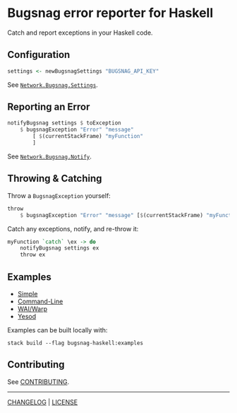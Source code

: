 # Bugsnag error reporter for Haskell

Catch and report exceptions in your Haskell code.

## Configuration

```hs
settings <- newBugsnagSettings "BUGSNAG_API_KEY"
```

See [`Network.Bugsnag.Settings`](#todo).

## Reporting an Error

```hs
notifyBugsnag settings $ toException
    $ bugsnagException "Error" "message"
        [ $(currentStackFrame) "myFunction"
        ]
```

See [`Network.Bugsnag.Notify`](#todo).

## Throwing & Catching

Throw a `BugsnagException` yourself:

```hs
throw
    $ bugsnagException "Error" "message" [$(currentStackFrame) "myFunction"]
```

Catch any exceptions, notify, and re-throw it:

```hs
myFunction `catch` \ex -> do
    notifyBugsnag settings ex
    throw ex
```

## Examples

- [Simple](./examples/simple/Main.hs)
- [Command-Line](./examples/cli/Main.hs)
- [WAI/Warp](./examples/warp/Main.hs)
- [Yesod](./examples/yesod/Main.hs)

Examples can be built locally with:

```console
stack build --flag bugsnag-haskell:examples
```

## Contributing

See [CONTRIBUTING](./CONTRIBUTING.md).

---

[CHANGELOG](./CHANGELOG.md) | [LICENSE](./LICENSE)
